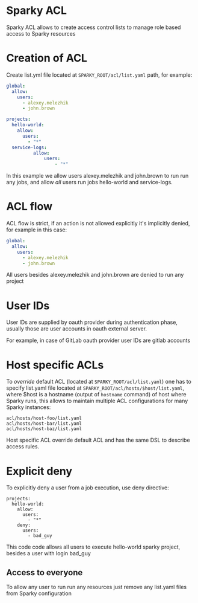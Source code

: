 # Sparky ACL

Sparky ACL allows to create access control lists to manage role based access to Sparky resources

# Creation of ACL

Create list.yml file located at `SPARKY_ROOT/acl/list.yaml` path, for example:

```yaml
global:
  allow:
    users:
      - alexey.melezhik
      - john.brown

projects:
  hello-world:
    allow:
      users:
        - "*"
  service-logs:
          allow:
              users:
                  - "*"
```

In this example we allow users alexey.melezhik and john.brown to run run any jobs,
and allow _all_ users run jobs hello-world and service-logs.

# ACL flow

ACL flow is strict, if an action is not allowed explicitly it's implicitly denied, 
for example in this case:

```yaml
global:
  allow:
    users:
      - alexey.melezhik
      - john.brown
```

All users besides alexey.melezhik and john.brown are denied to run any project

# User IDs

User IDs are supplied by oauth provider during authentication phase,
usually those are user accounts in oauth external server.

For example, in case of GitLab oauth provider user IDs are gitlab accounts

# Host specific ACLs

To _override_ default ACL (located at `SPARKY_ROOT/acl/list.yaml`) one has
to specify list.yaml file located at `SPARKY_ROOT/acl/hosts/$host/list.yaml`,
where $host is a hostname (output of `hostname` command) of host where Sparky
runs, this allows to maintain multiple ACL configurations for many Sparky instances:

```
acl/hosts/host-foo/list.yaml
acl/hosts/host-bar/list.yaml
acl/hosts/host-baz/list.yaml
```

Host specific ACL override default ACL and has the same DSL to describe access rules.

# Explicit deny

To explicitly deny a user from a job execution, use deny directive:

```
projects:
  hello-world:
    allow:
      users:
        - "*"
    deny:
      users:
        - bad_guy
```

This code code allows all users to execute hello-world sparky project, besides a user with login bad_guy

## Access to everyone

To allow any user to run run any resources just remove any list.yaml files from Sparky configuration



